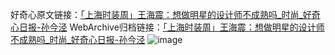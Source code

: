 好奇心原文链接：[「上海时装周」王海震：想做明星的设计师不成熟吗_时尚_好奇心日报-孙今泾](https://www.qdaily.com/articles/8369.html)
WebArchive归档链接：[「上海时装周」王海震：想做明星的设计师不成熟吗_时尚_好奇心日报-孙今泾](http://web.archive.org/web/20190623152709/https://www.qdaily.com/articles/8369.html)
![image](http://ww3.sinaimg.cn/large/007d5XDply1g3vd0huj57j30u04i1b2a)